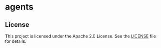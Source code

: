 # agents

## License

This project is licensed under the Apache 2.0 License. See the [LICENSE](LICENSE) file for details.
